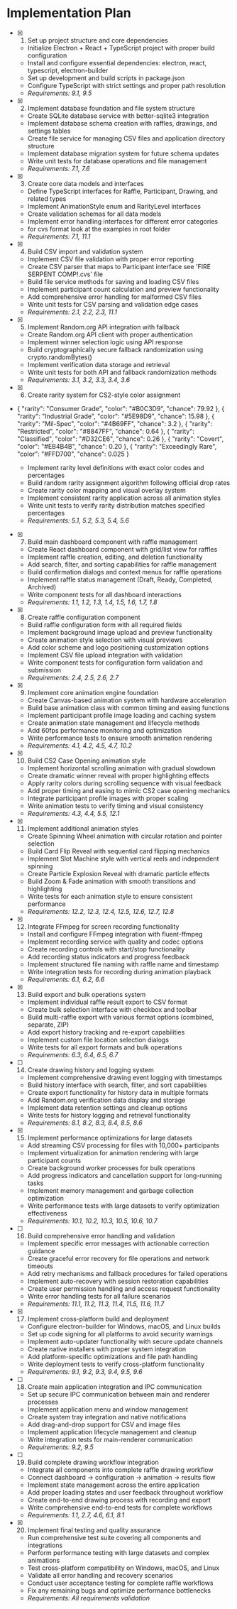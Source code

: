 # Implementation Plan

- [x] 1. Set up project structure and core dependencies

  - Initialize Electron + React + TypeScript project with proper build configuration
  - Install and configure essential dependencies: electron, react, typescript, electron-builder
  - Set up development and build scripts in package.json
  - Configure TypeScript with strict settings and proper path resolution
  - _Requirements: 9.1, 9.5_

- [x] 2. Implement database foundation and file system structure

  - Create SQLite database service with better-sqlite3 integration
  - Implement database schema creation with raffles, drawings, and settings tables
  - Create file service for managing CSV files and application directory structure
  - Implement database migration system for future schema updates
  - Write unit tests for database operations and file management
  - _Requirements: 7.1, 7.6_

- [x] 3. Create core data models and interfaces

  - Define TypeScript interfaces for Raffle, Participant, Drawing, and related types
  - Implement AnimationStyle enum and RarityLevel interfaces
  - Create validation schemas for all data models
  - Implement error handling interfaces for different error categories
  - for cvs format look at the examples in root folder
  - _Requirements: 7.1, 11.1_

- [x] 4. Build CSV import and validation system

  - Implement CSV file validation with proper error reporting
  - Create CSV parser that maps to Participant interface see 'FIRE SERPENT COMP!.cvs' file
  - Build file service methods for saving and loading CSV files
  - Implement participant count calculation and preview functionality
  - Add comprehensive error handling for malformed CSV files
  - Write unit tests for CSV parsing and validation edge cases
  - _Requirements: 2.1, 2.2, 2.3, 11.1_

- [x] 5. Implement Random.org API integration with fallback

  - Create Random.org API client with proper authentication
  - Implement winner selection logic using API response
  - Build cryptographically secure fallback randomization using crypto.randomBytes()
  - Implement verification data storage and retrieval
  - Write unit tests for both API and fallback randomization methods
  - _Requirements: 3.1, 3.2, 3.3, 3.4, 3.6_

- [x] 6. Create rarity system for CS2-style color assignment

- { "rarity": "Consumer Grade", "color": "#B0C3D9", "chance": 79.92 },
  { "rarity": "Industrial Grade", "color": "#5E98D9", "chance": 15.98 },
  { "rarity": "Mil-Spec", "color": "#4B69FF", "chance": 3.2 },
  { "rarity": "Restricted", "color": "#8847FF", "chance": 0.64 },
  { "rarity": "Classified", "color": "#D32CE6", "chance": 0.26 },
  { "rarity": "Covert", "color": "#EB4B4B", "chance": 0.20 },
  { "rarity": "Exceedingly Rare", "color": "#FFD700", "chance": 0.025 }

  - Implement rarity level definitions with exact color codes and percentages
  - Build random rarity assignment algorithm following official drop rates
  - Create rarity color mapping and visual overlay system
  - Implement consistent rarity application across all animation styles
  - Write unit tests to verify rarity distribution matches specified percentages
  - _Requirements: 5.1, 5.2, 5.3, 5.4, 5.6_

- [x] 7. Build main dashboard component with raffle management

  - Create React dashboard component with grid/list view for raffles
  - Implement raffle creation, editing, and deletion functionality
  - Add search, filter, and sorting capabilities for raffle management
  - Build confirmation dialogs and context menus for raffle operations
  - Implement raffle status management (Draft, Ready, Completed, Archived)
  - Write component tests for all dashboard interactions
  - _Requirements: 1.1, 1.2, 1.3, 1.4, 1.5, 1.6, 1.7, 1.8_

- [x] 8. Create raffle configuration component

  - Build raffle configuration form with all required fields
  - Implement background image upload and preview functionality
  - Create animation style selection with visual previews
  - Add color scheme and logo positioning customization options
  - Implement CSV file upload integration with validation
  - Write component tests for configuration form validation and submission
  - _Requirements: 2.4, 2.5, 2.6, 2.7_

- [x] 9. Implement core animation engine foundation

  - Create Canvas-based animation system with hardware acceleration
  - Build base animation class with common timing and easing functions
  - Implement participant profile image loading and caching system
  - Create animation state management and lifecycle methods
  - Add 60fps performance monitoring and optimization
  - Write performance tests to ensure smooth animation rendering
  - _Requirements: 4.1, 4.2, 4.5, 4.7, 10.2_

- [x] 10. Build CS2 Case Opening animation style

  - Implement horizontal scrolling animation with gradual slowdown
  - Create dramatic winner reveal with proper highlighting effects
  - Apply rarity colors during scrolling sequence with visual feedback
  - Add proper timing and easing to mimic CS2 case opening mechanics
  - Integrate participant profile images with proper scaling
  - Write animation tests to verify timing and visual consistency
  - _Requirements: 4.3, 4.4, 5.5, 12.1_

- [x] 11. Implement additional animation styles

  - Create Spinning Wheel animation with circular rotation and pointer selection
  - Build Card Flip Reveal with sequential card flipping mechanics
  - Implement Slot Machine style with vertical reels and independent spinning
  - Create Particle Explosion Reveal with dramatic particle effects
  - Build Zoom & Fade animation with smooth transitions and highlighting
  - Write tests for each animation style to ensure consistent performance
  - _Requirements: 12.2, 12.3, 12.4, 12.5, 12.6, 12.7, 12.8_

- [x] 12. Integrate FFmpeg for screen recording functionality

  - Install and configure FFmpeg integration with fluent-ffmpeg
  - Implement recording service with quality and codec options
  - Create recording controls with start/stop functionality
  - Add recording status indicators and progress feedback
  - Implement structured file naming with raffle name and timestamp
  - Write integration tests for recording during animation playback
  - _Requirements: 6.1, 6.2, 6.6_

- [x] 13. Build export and bulk operations system

  - Implement individual raffle result export to CSV format
  - Create bulk selection interface with checkbox and toolbar
  - Build multi-raffle export with various format options (combined, separate, ZIP)
  - Add export history tracking and re-export capabilities
  - Implement custom file location selection dialogs
  - Write tests for all export formats and bulk operations
  - _Requirements: 6.3, 6.4, 6.5, 6.7_

- [ ] 14. Create drawing history and logging system

  - Implement comprehensive drawing event logging with timestamps
  - Build history interface with search, filter, and sort capabilities
  - Create export functionality for history data in multiple formats
  - Add Random.org verification data display and storage
  - Implement data retention settings and cleanup options
  - Write tests for history logging and retrieval functionality
  - _Requirements: 8.1, 8.2, 8.3, 8.4, 8.5, 8.6_

- [x] 15. Implement performance optimizations for large datasets

  - Add streaming CSV processing for files with 10,000+ participants
  - Implement virtualization for animation rendering with large participant counts
  - Create background worker processes for bulk operations
  - Add progress indicators and cancellation support for long-running tasks
  - Implement memory management and garbage collection optimization
  - Write performance tests with large datasets to verify optimization effectiveness
  - _Requirements: 10.1, 10.2, 10.3, 10.5, 10.6, 10.7_

- [ ] 16. Build comprehensive error handling and validation

  - Implement specific error messages with actionable correction guidance
  - Create graceful error recovery for file operations and network timeouts
  - Add retry mechanisms and fallback procedures for failed operations
  - Implement auto-recovery with session restoration capabilities
  - Create user permission handling and access request functionality
  - Write error handling tests for all failure scenarios
  - _Requirements: 11.1, 11.2, 11.3, 11.4, 11.5, 11.6, 11.7_

- [x] 17. Implement cross-platform build and deployment

  - Configure electron-builder for Windows, macOS, and Linux builds
  - Set up code signing for all platforms to avoid security warnings
  - Implement auto-updater functionality with secure update channels
  - Create native installers with proper system integration
  - Add platform-specific optimizations and file path handling
  - Write deployment tests to verify cross-platform functionality
  - _Requirements: 9.1, 9.2, 9.3, 9.4, 9.5, 9.6_

- [ ] 18. Create main application integration and IPC communication

  - Set up secure IPC communication between main and renderer processes
  - Implement application menu and window management
  - Create system tray integration and native notifications
  - Add drag-and-drop support for CSV and image files
  - Implement application lifecycle management and cleanup
  - Write integration tests for main-renderer communication
  - _Requirements: 9.2, 9.5_

- [ ] 19. Build complete drawing workflow integration

  - Integrate all components into complete raffle drawing workflow
  - Connect dashboard → configuration → animation → results flow
  - Implement state management across the entire application
  - Add proper loading states and user feedback throughout workflow
  - Create end-to-end drawing process with recording and export
  - Write comprehensive end-to-end tests for complete workflows
  - _Requirements: 1.1, 2.7, 4.6, 6.1, 8.1_

- [x] 20. Implement final testing and quality assurance


  - Run comprehensive test suite covering all components and integrations
  - Perform performance testing with large datasets and complex animations
  - Test cross-platform compatibility on Windows, macOS, and Linux
  - Validate all error handling and recovery scenarios
  - Conduct user acceptance testing for complete raffle workflows
  - Fix any remaining bugs and optimize performance bottlenecks
  - _Requirements: All requirements validation_
